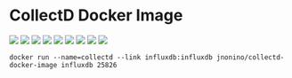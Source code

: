 # CollectD Docker Image 

[![](https://img.shields.io/docker/pulls/jnonino/collectd)](https://hub.docker.com/r/jnonino/collectd/)
[![](hhttps://img.shields.io/docker/build/jnonino/collectd)](https://hub.docker.com/r/jnonino/collectd/)
[![](https://img.shields.io/docker/automated/jnonino/collectd)](https://hub.docker.com/r/jnonino/collectd/)
[![](https://img.shields.io/docker/stars/jnonino/collectd)](https://hub.docker.com/r/jnonino/collectd/)
[![](https://img.shields.io/github/license/jnonino/collectd-docker-image)](https://github.com/jnonino/collectd-docker-image)
[![](https://img.shields.io/github/issues/jnonino/collectd-docker-image)](https://github.com/jnonino/collectd-docker-image)
[![](https://img.shields.io/github/issues-closed/jnonino/collectd-docker-image)](https://github.com/jnonino/collectd-docker-image)
[![](https://img.shields.io/github/languages/code-size/jnonino/collectd-docker-image)](https://github.com/jnonino/collectd-docker-image)
[![](https://img.shields.io/github/repo-size/jnonino/collectd-docker-image)](https://github.com/jnonino/collectd-docker-image)


    docker run --name=collectd --link influxdb:influxdb jnonino/collectd-docker-image influxdb 25826
